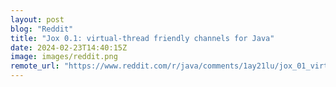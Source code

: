 ```yaml
---
layout: post
blog: "Reddit"
title: "Jox 0.1: virtual-thread friendly channels for Java"
date: 2024-02-23T14:40:15Z
image: images/reddit.png
remote_url: "https://www.reddit.com/r/java/comments/1ay21lu/jox_01_virtualthread_friendly_channels_for_java/"
---
```

